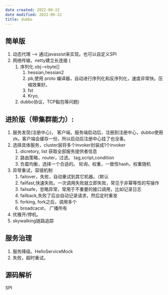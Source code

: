 ```yaml
---
date created: 2022-09-22
date modified: 2022-09-22
title: dubbo
---
```


## 简单版

1. 动态代理 --> 通过javassist来实现。也可以自定义SPI
2. 网络传输，netty建立长连接 (
	1. 序列化 obj-->byte[]
		1. hessian,hessian2
		2. pb,使用 proto 编译器，自动进行序列化和反序列化，速度非常快。压缩效果好。
		3. fst
		4. Kryo,
	2. dubbo协议，TCP黏包等问题)  

## 进阶版（带集群能力）:

1. 服务发现(注册中心)， 客户端，服务端启动后，注册到注册中心，dubbo使用zk。客户端会缓存一份，所以启动后注册中心挂了也没事。
2. 选择具体服务，cluster层将多个invoker封装成1个invoker
	1. dicretory, list 获取全部服务提供者信息
	2. 路由策略，router，过滤。 tag,script,condition
	3. 负载均衡，选择一个合适的。 轮询，权重，一致性hash，权重随机
3. 异常重试，容错机制
	1. failover，失败，自动重试到其它机器。（默认
	2. failfast,快速失败。一次调用失败就立即失败，常见于非幂等性的写操作
	3. failsafe，忽略异常，常用于不重要的接口调用，比如记录日志
	4. failback,失败了后台自动记录请求，然后定时重发
	5. forking, fork之后，调用多个
	6. broadcacst， 广播所有
4. 优雅开/停机。
5. skywalking链路追踪

## 服务治理

1. 服务降级。HelloServiceMock
2. 失败，超时重试。

## 源码解析

SPI
